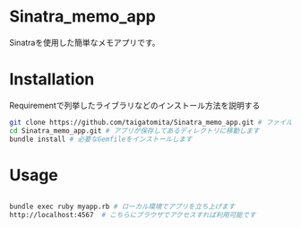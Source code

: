 # Sinatra_memo_app
Sinatraを使用した簡単なメモアプリです。
 
# Installation
 
Requirementで列挙したライブラリなどのインストール方法を説明する
 
```bash
git clone https://github.com/taigatomita/Sinatra_memo_app.git # ファイルをローカル環境に複製します
cd Sinatra_memo_app.git # アプリが保存してあるディレクトリに移動します
bundle install # 必要なGemfileをインストールします
```
 
# Usage
 
```bash

bundle exec ruby myapp.rb # ローカル環境でアプリを立ち上げます
http://localhost:4567  # こちらにブラウザでアクセスすれば利用可能です
```
 